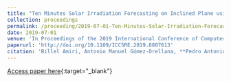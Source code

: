 ```yaml
---
title: "Ten Minutes Solar Irradiation Forecasting on Inclined Plane using Evolutionary Product Unit Neural Networks"
collection: proceedings
permalink: /proceeding/2019-07-01-Ten-Minutes-Solar-Irradiation-Forecasting-on-Inclined-Plane-using-Evolutionary-Product-Unit-Neural-Networks
date: 2019-07-01
venue: 'In Proceedings of the 2019 International Conference of Computer Science and Renewable Energies (ICCSRE)'
paperurl: 'http://doi.org/10.1109/ICCSRE.2019.8807613'
citation: 'Billel Amiri, Antonio Manuel Gómez-Orellana, **Pedro Antonio Gutiérrez**, Rabah Dizéne, César Hervás-Martínez, Dahmani Kahina, &quot;Ten Minutes Solar Irradiation Forecasting on Inclined Plane using Evolutionary Product Unit Neural Networks.&quot; In Proceedings of the 2019 International Conference of Computer Science and Renewable Energies (ICCSRE), 2019, Agadir, Morocco.'
---
```

[Access paper here](http://doi.org/10.1109/ICCSRE.2019.8807613){:target="_blank"}
